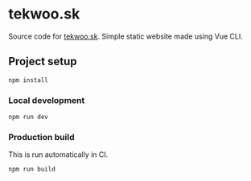 # tekwoo.sk

Source code for [tekwoo.sk](https://tekwoo.sk). Simple static website made using Vue CLI.

## Project setup

```
npm install
```

### Local development

```
npm run dev
```

### Production build

This is run automatically in CI.

```
npm run build
```
